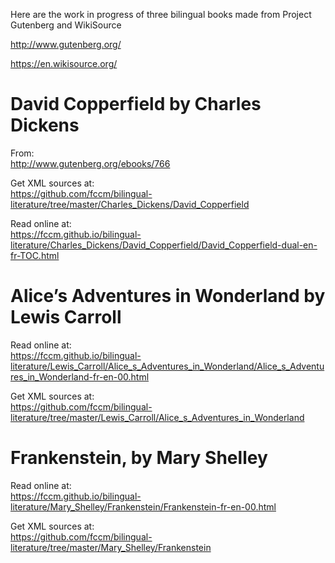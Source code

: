 Here are the work in progress of three bilingual books made from Project Gutenberg and WikiSource

http://www.gutenberg.org/

https://en.wikisource.org/

# David Copperfield by Charles Dickens

From:  
http://www.gutenberg.org/ebooks/766

Get XML sources at:  
https://github.com/fccm/bilingual-literature/tree/master/Charles_Dickens/David_Copperfield

Read online at:  
https://fccm.github.io/bilingual-literature/Charles_Dickens/David_Copperfield/David_Copperfield-dual-en-fr-TOC.html


# Alice’s Adventures in Wonderland by Lewis Carroll

Read online at:  
https://fccm.github.io/bilingual-literature/Lewis_Carroll/Alice_s_Adventures_in_Wonderland/Alice_s_Adventures_in_Wonderland-fr-en-00.html

Get XML sources at:  
https://github.com/fccm/bilingual-literature/tree/master/Lewis_Carroll/Alice_s_Adventures_in_Wonderland


# Frankenstein, by Mary Shelley 

Read online at:  
https://fccm.github.io/bilingual-literature/Mary_Shelley/Frankenstein/Frankenstein-fr-en-00.html

Get XML sources at:  
https://github.com/fccm/bilingual-literature/tree/master/Mary_Shelley/Frankenstein
